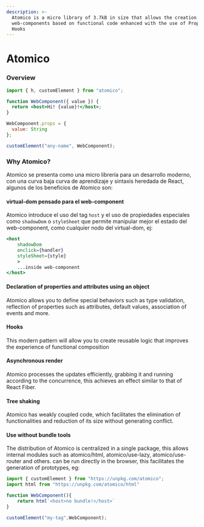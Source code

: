 ```yaml
---
description: >-
  Atomico is a micro library of 3.7kB in size that allows the creation of
  web-components based on functional code enhanced with the use of Props and
  Hooks
---
```


# Atomico

### Overview

```jsx
import { h, customElement } from "atomico";

function WebComponent({ value }) {
  return <host>Hi! {value}!</host>;
}

WebComponent.props = {
  value: String
};

customElement("any-name", WebComponent);

```

### Why Atomico?

Atomico se presenta como una micro librería para un desarrollo moderno, con una curva baja curva de aprendizaje y sintaxis heredada de React, algunos de los beneficios de Atomico son:

#### virtual-dom pensado para el web-component

Atomico introduce el uso del tag `host` y el uso de propiedades especiales como `shadowDom` o `styleSheet`  que permite manipular mejor el estado del web-component, como cualquier nodo del virtual-dom, ej:

```jsx
<host
    shadowDom 
    onclick={handler}
    styleSheet={style}
    >
    ...inside web-component
</host>
```

#### Declaration of properties and attributes using an object

Atomico allows you to define special behaviors such as type validation, reflection of properties such as attributes, default values, association of events and more.

#### Hooks

This modern pattern will allow you to create reusable logic that improves the experience of functional composition

#### Asynchronous render

Atomico processes the updates efficiently, grabbing it and running according to the concurrence, this achieves an effect similar to that of React Fiber.

#### Tree shaking

Atomico has weakly coupled code, which facilitates the elimination of functionalities and reduction of its size without generating conflict.

#### Use without bundle tools

The distribution of Atomico is centralized in a single package, this allows internal modules such as atomico/html, atomico/use-lazy, atomico/use-router and others. can be run directly in the browser, this facilitates the generation of prototypes, eg:

```javascript
import { customElement } from "https://unpkg.com/atomico";
import html from "https://unpkg.com/atomico/html"

function WebComponent(){
    return html`<host>no bundle!</host>`
}

customElement("my-tag",WebComponent);
```

